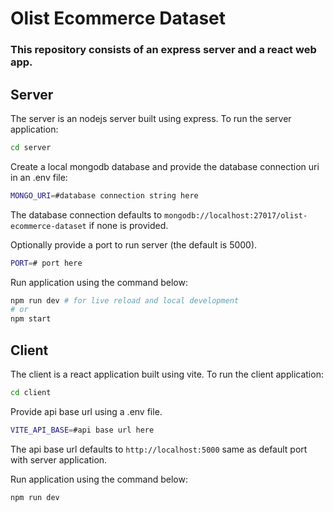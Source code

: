 # Olist Ecommerce Dataset

### This repository consists of an express server and a react web app.

## Server

The server is an nodejs server built using express. To run the server application:

```bash
cd server
```

Create a local mongodb database and provide the database connection uri in an .env file:

```bash
MONGO_URI=#database connection string here
```

The database connection defaults to `mongodb://localhost:27017/olist-ecommerce-dataset` if none is provided.

Optionally provide a port to run server (the default is 5000).

```bash
PORT=# port here
```

Run application using the command below:

```bash
npm run dev # for live reload and local development
# or
npm start
```

## Client

The client is a react application built using vite. To run the client application:

```bash
cd client
```

Provide api base url using a .env file.

```bash
VITE_API_BASE=#api base url here
```

The api base url defaults to `http://localhost:5000` same as default port with server application.

Run application using the command below:

```bash
npm run dev
```
